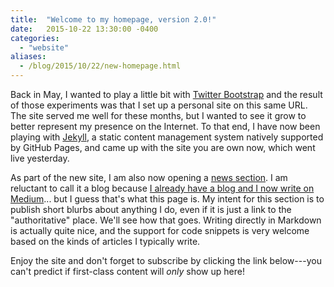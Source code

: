 ```yaml
---
title:  "Welcome to my homepage, version 2.0!"
date:   2015-10-22 13:30:00 -0400
categories:
  - "website"
aliases:
  - /blog/2015/10/22/new-homepage.html
---
```


Back in May, I wanted to play a little bit with [Twitter
Bootstrap](http://getbootstrap.com/) and the result of those experiments was
that I set up a personal site on this same URL.  The site served me well for
these months, but I wanted to see it grow to better represent my presence on the
Internet.  To that end, I have now been playing with
[Jekyll](http://jekyllrb.com/), a static content management system natively
supported by GitHub Pages, and came up with the site you are own now, which went
live yesterday.

As part of the new site, I am also now opening a [news section](/).  I am
reluctant to call it a blog because [I already have a blog and I now write on
Medium](/writing/)... but I guess that's what this page is.  My intent for this
section is to publish short blurbs about anything I do, even if it is just a
link to the "authoritative" place.  We'll see how that goes.  Writing directly
in Markdown is actually quite nice, and the support for code snippets is very
welcome based on the kinds of articles I typically write.

Enjoy the site and don't forget to subscribe by clicking the link
below---you can't predict if first-class content will *only* show up here!
